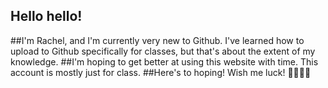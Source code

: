 ## Hello hello!
##I'm Rachel, and I'm currently very new to Github. I've learned how to upload to Github specifically for classes, but that's about the extent of my knowledge.
##I'm hoping to get better at using this website with time. This account is mostly just for class.
##Here's to hoping! Wish me luck! 🌟✨🌟✨

<!--
**uzc6jw/uzc6jw** is a ✨ _special_ ✨ repository because its `README.md` (this file) appears on your GitHub profile.

Here are some ideas to get you started:

- 🔭 I’m currently working on ...
- 🌱 I’m currently learning ...
- 👯 I’m looking to collaborate on ...
- 🤔 I’m looking for help with ...
- 💬 Ask me about ...
- 📫 How to reach me: ...
- 😄 Pronouns: ...
- ⚡ Fun fact: ...
-->
